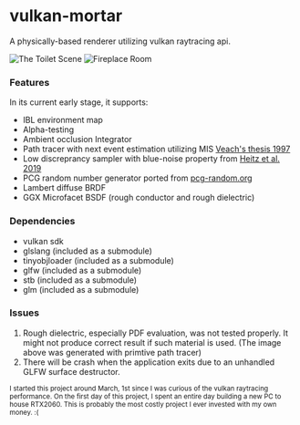 # vulkan-mortar

A physically-based renderer utilizing vulkan raytracing api.

![The Toilet Scene](https://raw.githubusercontent.com/jamornsriwasansak/vulkan-mortar/master/readme/toilet.jpg)
![Fireplace Room](https://raw.githubusercontent.com/jamornsriwasansak/vulkan-mortar/master/readme/fireplace.jpg)

### Features
In its current early stage, it supports:
* IBL environment map
* Alpha-testing
* Ambient occlusion Integrator
* Path tracer with next event estimation utilizing MIS [Veach's thesis 1997](https://graphics.stanford.edu/papers/veach_thesis)
* Low discreprancy sampler with blue-noise property from [Heitz et al. 2019](https://eheitzresearch.wordpress.com/762-2/)
* PCG random number generator ported from [pcg-random.org](https://www.pcg-random.org/)
* Lambert diffuse BRDF
* GGX Microfacet BSDF (rough conductor and rough dielectric)

### Dependencies
* vulkan sdk
* glslang (included as a submodule)
* tinyobjloader (included as a submodule)
* glfw (included as a submodule)
* stb (included as a submodule)
* glm (included as a submodule)

### Issues
1. Rough dielectric, especially PDF evaluation, was not tested properly. It might not produce correct result if such material is used. (The image above was generated with primtive path tracer)
2. There will be crash when the application exits due to an unhandled GLFW surface destructor.


<sup>I started this project around March, 1st since I was curious of the vulkan raytracing performance. On the first day of this project, I spent an entire day building a new PC to house RTX2060. This is probably the most costly project I ever invested with my own money. :(
